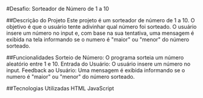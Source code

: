 #Desafio: Sorteador de Número de 1 a 10

##Descrição do Projeto
Este projeto é um sorteador de número de 1 a 10. O objetivo é que o usuário tente adivinhar qual número foi sorteado. O usuário insere um número no input e, com base na sua tentativa, uma mensagem é exibida na tela informando se o numero é "maior" ou "menor" do número sorteado.

##Funcionalidades
Sorteio de Número: O programa sorteia um número aleatório entre 1 e 10.
Entrada do Usuário: O usuário insere um número no input.
Feedback ao Usuário: Uma mensagem é exibida informando se o numero é "maior" ou "menor" do número sorteado.

##Tecnologias Utilizadas
HTML
JavaScript
